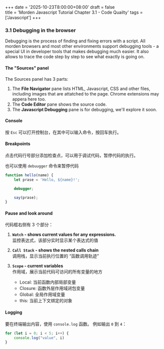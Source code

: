 +++
date = '2025-10-23T8:00:00+08:00'
draft = false   
title = 'Morden Javascript Tutorial Chapter 3.1 - Code Quailty'
tags = ['Javascript']
+++

### 3.1 Debugging in the browser

Debugging is the process of finding and fixing errors with a script.
All morden browsers and most other environments support debugging tools - a special UI in developer tools that makes debugging much easier.
It also allows to trace the code step by step to see what exactly is going on.

#### The "Sources" panel

The Sources panel has 3 parts:

1. The **File Navigator** pane lists HTML, Javascript, CSS and other files, including images that are attatched to the page. Chrome extensions may appera here too.
2. The **Code Editor** pane shows the source code.
3. The **Javascript Debugging** pane is for debugging, we'll explore it soon.

#### Console

按 `Esc` 可以打开控制台，在其中可以输入命令，按回车执行。

#### Breakpoints

点击代码行号部分添加检查点，可以用于调试代码，暂停代码的执行。

也可以使用 `debuugger` 命令来暂停代码

```Javascript
function hello(name) {
    let prase = 'Hello, ${name}!';

    debugger;

    say(prase);
}
```

#### Pause and look around

代码框右侧有 3 个部分：

1. **`Watch` - shows current values for any expressions.**  
   监控表达式，该部分实时显示某个表达式的值

2. **`Call Stack` - shows the nested calls chain**  
   调用栈，显示当前执行位置的 “函数调用轨迹”

3. **`Scope` - current variables**  
   作用域，展示当前代码可访问的所有变量的地方
   - Local: 当前函数内部局部变量
   - Closure: 函数外层作用域闭包变量
   - Global: 全局作用域变量
   - this: 当前上下文绑定的对象

#### Logging

要在终端输出内容，使用 `console.log` 函数。
例如输出 `0` 到 `4`：

```Javascript
for (let i = 0; i < 5; i++) {
    console.log("value", i)
}
```
